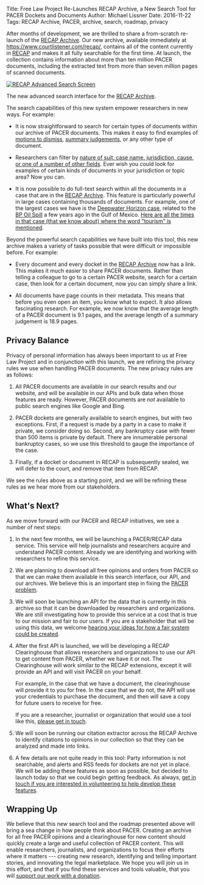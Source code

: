 Title: Free Law Project Re-Launches RECAP Archive, a New Search Tool for PACER Dockets and Documents
Author: Michael Lissner
Date: 2016-11-22
Tags: RECAP Archive, PACER, archive, search, roadmap, privacy


After months of development, we are thrilled to share a from-scratch re-launch of the [RECAP Archive][ra]. Our new archive, available immediately at <https://www.courtlistener.com/recap/>, contains all of the content currently in [RECAP][recap] and makes it all fully searchable for the first time. At launch, the collection contains information about more than ten million PACER documents, including the extracted text from more than seven million pages of scanned documents.

<div class="left-image">
    <a href="https://www.courtlistener.com/recap/">
        <img src="{static}/images/recap-adv-search.png"
             alt="RECAP Advanced Search Screen"
             class="img-responsive border"/>
    </a>
    <p class="caption">The new advanced search interface for the <a href="https://www.courtlistener.com/recap/">RECAP Archive</a>.</p>
</div>
<div class="clearfix"></div>

The search capabilities of this new system empower researchers in new ways. For example:
 
 - It is now straightforward to search for certain types of documents within our archive of PACER documents. This makes it easy to find examples of [motions to dismiss][mtd], [summary judgements][sj], or any other type of document. 
 
 - Researchers can filter by [nature of suit, case name, jurisdiction, cause, or one of a number of other fields][adv]. Ever wish you could look for examples of certain kinds of documents in your jurisdiction or topic area? Now you can.
 
 - It is now possible to do full-text search within all the documents in a case that are in the [RECAP Archive][ra]. This feature is particularly powerful in large cases containing thousands of documents. For example, one of the largest cases we have is the [Deepwater Horizon case][dwh], related to the [BP Oil Spill][oil] a few years ago in the Gulf of Mexico. [Here are all the times in that case (that we know about) where the word "tourism" is mentioned][dwht].
  
Beyond the powerful search capabilities we have built into this tool, this new archive makes a variety of tasks possible that were difficult or impossible before. For example:

 - Every document and every docket in the [RECAP Archive][ra] now has a link. This makes it much easier to share PACER documents. Rather than telling a colleague to go to a certain PACER website, search for a certain case, then look for a certain document, now you can simply share a link.
 
 - All documents have page counts in their metadata. This means that before you even open an item, you know what to expect. It also allows fascinating research. For example, we now know that the average length of a PACER document is 9.1 pages, and the average length of a summary judgement is 18.9 pages.
   

## Privacy Balance

Privacy of personal information has always been important to us at Free Law Project and in conjunction with this launch, we are refining the privacy rules we use when handling PACER documents. The new privacy rules are as follows:
 
1. All PACER documents are available in our search results and our website, and will be available in our APIs and bulk data when those features are ready. However, PACER documents are *not* available to public search engines like Google and Bing. 

1. PACER dockets are generally available to search engines, but with two exceptions. First, if a request is made by a party in a case to make it private, we consider doing so. Second, any bankruptcy case with fewer than 500 items is private by default. There are innumerable personal bankruptcy cases, so we use this threshold to gauge the importance of the case.

1. Finally, if a docket or document in RECAP is subsequently sealed, we will defer to the court, and remove that item from RECAP.

We see the rules above as a starting point, and we will be refining these rules as we hear more from our stakeholders.


## What's Next?

As we move forward with our PACER and RECAP initiatives, we see a number of next steps:

1. In the next few months, we will be launching a PACER/RECAP data service. This service will help journalists and researchers acquire and understand PACER content. Already we are identifying and working with researchers to refine this service.
  
1. We are planning to download all free opinions and orders from PACER so that we can make them available in this search interface, our API, and our archives. We believe this is an important step in fixing the [PACER problem][problem].

1. We will soon be launching an API for the data that is currently in this archive so that it can be downloaded by researchers and organizations. We are still investigating how to provide this service at a cost that is true to our mission and fair to our users. If you are a stakeholder that will be using this data, we welcome [hearing your ideas for how a fair system could be created][c].

1. After the first API is launched, we will be developing a RECAP Clearinghouse that allows researchers and organizations to use our API to get content from PACER, whether we have it or not. The Clearinghouse will work similar to the RECAP extensions, except it will provide an API and will visit PACER on your behalf. 

    For example, in the case that we have a document, the clearinghouse will provide it to you for free. In the case that we do not, the API will use your credentials to purchase the document, and then will save a copy for future users to receive for free. 

    If you are a researcher, journalist or organization that would use a tool like this, [please get in touch][c].
 
1. We will soon be running our citation extractor across the RECAP Archive to identify citations to opinions in our collection so that they can be analyzed and made into links.

1. A few details are not quite ready in this tool: Party information is not searchable, and alerts and RSS feeds for dockets are not yet in place. We will be adding these features as soon as possible, but decided to launch today so that we could begin getting feedback. As always, [get in touch if you are interested in volunteering to help develop these features][c].


## Wrapping Up

We believe that this new search tool and the roadmap presented above will bring a sea change in how people think about PACER. Creating an archive for all free PACER opinions and a clearinghouse for new content should quickly create a large and useful collection of PACER content. This will enable researchers, journalists, and organizations to focus their efforts where it matters --- creating new research, identifying and telling important stories, and innovating the legal marketplace. We hope you will join us in this effort, and that if you find these services and tools valuable, that you will [support our work with a donation][donate].


[problem]: https://free.law/2015/03/20/what-is-the-pacer-problem/
[ra]: https://www.courtlistener.com/recap/
[mtd]: https://www.courtlistener.com/?q=&type=r&order_by=score+desc&description=%22motion+to+dismiss%22
[sj]: https://www.courtlistener.com/?q=&type=r&order_by=score+desc&description=%22summary+judgement%22
[donate]: {filename}/pages/donate.md
[recap]: {filename}/pages/recap.md
[c]: {filename}/pages/contact.md
[adv]: https://www.courtlistener.com/search/advanced-techniques/
[dwh]: https://www.courtlistener.com/docket/4510515/in-re-oil-spill-by-the-oil-rig-deepwater-horizon-in-the-gulf-of-mexico/
[dwht]: https://www.courtlistener.com/?q=docket_id%3A4510515+tourism&type=r&order_by=score+desc&available_only=on
[oil]: https://en.wikipedia.org/wiki/Deepwater_Horizon_oil_spill
